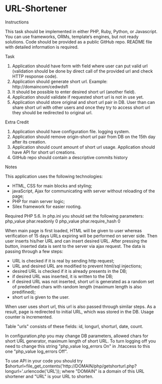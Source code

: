 # URL-Shortener
Instructions

This task should be implemented in either PHP, Ruby, Python, or Javascript. You can use frameworks, ORMs, template’s engines, but not ready solutions. Code should be provided as a public GitHub repo. README file with detailed information is required.

Task

1. Application should have form with field where user can put valid url (validation should be done by direct call of the provided url and check HTTP response code).
2. Application should generate short url. Example: http://domaincom/cedwdsfl
3. It should be possible to enter desired short url (another field).
4. Application should validate if requested short url is not in use yet.
5. Application should store original and short url pair in DB. User than can share short url with other users and once they try to access short url they should be redirected to original url.

Extra Credit

1. Application should have configuration file. logging system.
2. Application should remove origin-short url pair from DB on the 15th day after its creation.
3. Application should count amount of short url usage. Application should have API for short url creations.
4. GitHub repo should contain a descriptive commits history

Notes

This application uses the following technologies:
- HTML, CSS for main blocks and styling;
- javaScript, Ajax for communicating with server without reloading of the page;
- PHP for main server logic;
- Silex framework for easier rooting.

Required PHP 5.6. In php.ini you should set the following parameters:
php_value phar.readonly 0
php_value phar.require_hash 0

When main page is first loaded, HTML will be given to user whereas verification of 15 days URLs expiring will be performed on server side.
Then user inserts his/her URL and can insert desired URL. After pressing the button, inserted data is sent to the server via ajax request. The data is passing through a few steps:
- URL is checked if it is real by sending http request;
- URL and desired URL are modified to prevent html/sql injections;
- desired URL is checked if it is already presents in the DB;
- if desired URL was inserted, it is written to the DB;
- if desired URL was not inserted, short url is generated as a random set of predefined chars with random length (maximum length is also predifined);
- short url is given to the user.

When user uses short url, this url is also passed through similar steps. As a result, page is redirected to initial URL, which was stored in the DB. Usage counter is incremented.

Table "urls" consists of these fields: id, longurl, shorturl, date, count.

In configuration.php you may change DB parameters, allowed chars for short URL generator, maximum length of short URL.
To turn logging off you need to change this string "php_value log_errors On" in .htaccess to this one "php_value log_errors Off".

To use API in your code you should try $shorturl=file_get_contents('http://DOMAIN/php/getshorturl.php?longurl='.urlencode('URL')); where "DOMAIN" is a domain of this URL shortener and "URL" is your URL to shorten.
